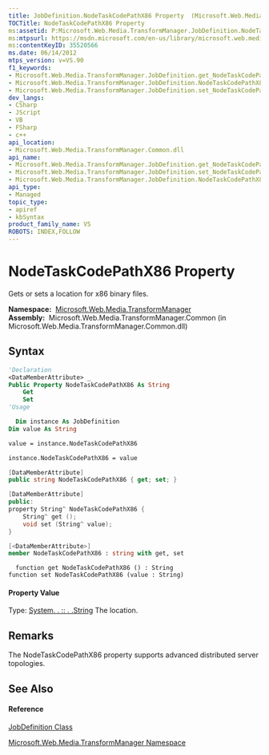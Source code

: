 ```yaml
---
title: JobDefinition.NodeTaskCodePathX86 Property  (Microsoft.Web.Media.TransformManager)
TOCTitle: NodeTaskCodePathX86 Property
ms:assetid: P:Microsoft.Web.Media.TransformManager.JobDefinition.NodeTaskCodePathX86
ms:mtpsurl: https://msdn.microsoft.com/en-us/library/microsoft.web.media.transformmanager.jobdefinition.nodetaskcodepathx86(v=VS.90)
ms:contentKeyID: 35520566
ms.date: 06/14/2012
mtps_version: v=VS.90
f1_keywords:
- Microsoft.Web.Media.TransformManager.JobDefinition.get_NodeTaskCodePathX86
- Microsoft.Web.Media.TransformManager.JobDefinition.NodeTaskCodePathX86
- Microsoft.Web.Media.TransformManager.JobDefinition.set_NodeTaskCodePathX86
dev_langs:
- CSharp
- JScript
- VB
- FSharp
- c++
api_location:
- Microsoft.Web.Media.TransformManager.Common.dll
api_name:
- Microsoft.Web.Media.TransformManager.JobDefinition.get_NodeTaskCodePathX86
- Microsoft.Web.Media.TransformManager.JobDefinition.set_NodeTaskCodePathX86
- Microsoft.Web.Media.TransformManager.JobDefinition.NodeTaskCodePathX86
api_type:
- Managed
topic_type:
- apiref
- kbSyntax
product_family_name: VS
ROBOTS: INDEX,FOLLOW
---
```


# NodeTaskCodePathX86 Property

Gets or sets a location for x86 binary files.

**Namespace:**  [Microsoft.Web.Media.TransformManager](microsoft-web-media-transformmanager-namespace.md)  
**Assembly:**  Microsoft.Web.Media.TransformManager.Common (in Microsoft.Web.Media.TransformManager.Common.dll)

## Syntax

``` vb
'Declaration
<DataMemberAttribute> _
Public Property NodeTaskCodePathX86 As String
    Get
    Set
'Usage

  Dim instance As JobDefinition
Dim value As String

value = instance.NodeTaskCodePathX86

instance.NodeTaskCodePathX86 = value
```

``` csharp
[DataMemberAttribute]
public string NodeTaskCodePathX86 { get; set; }
```

``` c++
[DataMemberAttribute]
public:
property String^ NodeTaskCodePathX86 {
    String^ get ();
    void set (String^ value);
}
```

``` fsharp
[<DataMemberAttribute>]
member NodeTaskCodePathX86 : string with get, set
```

``` jscript
  function get NodeTaskCodePathX86 () : String
function set NodeTaskCodePathX86 (value : String)
```

#### Property Value

Type: [System. . :: . .String](https://msdn.microsoft.com/en-us/library/s1wwdcbf\(v=vs.90\))  
The location.  

## Remarks

The NodeTaskCodePathX86 property supports advanced distributed server topologies.

## See Also

#### Reference

[JobDefinition Class](jobdefinition-class-microsoft-web-media-transformmanager.md)

[Microsoft.Web.Media.TransformManager Namespace](microsoft-web-media-transformmanager-namespace.md)

